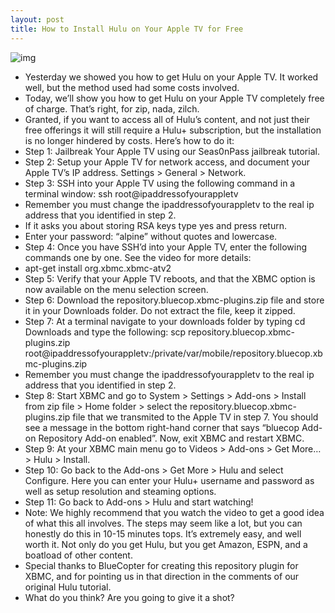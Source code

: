 ```yaml
---
layout: post
title: How to Install Hulu on Your Apple TV for Free
---
```

![img](http://media.idownloadblog.com/wp-content/uploads/2012/01/Hulu-Apple-TV-Free-e1326475187872.jpg)
* Yesterday we showed you how to get Hulu on your Apple TV. It worked well, but the method used had some costs involved.
* Today, we’ll show you how to get Hulu on your Apple TV completely free of charge. That’s right, for zip, nada, zilch.
* Granted, if you want to access all of Hulu’s content, and not just their free offerings it will still require a Hulu+ subscription, but the installation is no longer hindered by costs. Here’s how to do it:
* Step 1: Jailbreak Your Apple TV using our Seas0nPass jailbreak tutorial.
* Step 2: Setup your Apple TV for network access, and document your Apple TV’s IP address. Settings > General > Network.
* Step 3: SSH into your Apple TV using the following command in a terminal window: ssh root@ipaddressofyourappletv
* Remember you must change the ipaddressofyourappletv to the real ip address that you identified in step 2.
* If it asks you about storing RSA keys type yes and press return.
* Enter your password: “alpine” without quotes and lowercase.
* Step 4: Once you have SSH’d into your Apple TV, enter the following commands one by one. See the video for more details:
* apt-get install org.xbmc.xbmc-atv2
* Step 5: Verify that your Apple TV reboots, and that the XBMC option is now available on the menu selection screen.
* Step 6: Download the repository.bluecop.xbmc-plugins.zip file and store it in your Downloads folder. Do not extract the file, keep it zipped.
* Step 7: At a terminal navigate to your downloads folder by typing cd Downloads and type the following: scp repository.bluecop.xbmc-plugins.zip root@ipaddressofyourappletv:/private/var/mobile/repository.bluecop.xbmc-plugins.zip
* Remember you must change the ipaddressofyourappletv to the real ip address that you identified in step 2.
* Step 8: Start XBMC and go to System > Settings > Add-ons > Install from zip file > Home folder > select the repository.bluecop.xbmc-plugins.zip file that we transmited to the Apple TV in step 7. You should see a message in the bottom right-hand corner that says “bluecop Add-on Repository Add-on enabled”. Now, exit XBMC and restart XBMC.
* Step 9: At your XBMC main menu go to Videos > Add-ons > Get More… > Hulu > Install.
* Step 10: Go back to the Add-ons > Get More > Hulu and select Configure. Here you can enter your Hulu+ username and password as well as setup resolution and steaming options.
* Step 11: Go back to Add-ons > Hulu and start watching!
* Note: We highly recommend that you watch the video to get a good idea of what this all involves. The steps may seem like a lot, but you can honestly do this in 10-15 minutes tops. It’s extremely easy, and well worth it. Not only do you get Hulu, but you get Amazon, ESPN, and a boatload of other content.
* Special thanks to BlueCopter for creating this repository plugin for XBMC, and for pointing us in that direction in the comments of our original Hulu tutorial.
* What do you think? Are you going to give it a shot?

